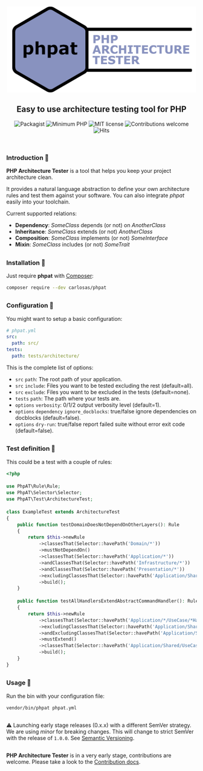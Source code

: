 <p align="center">
    <img width="500px" src="https://raw.githubusercontent.com/carlosas/phpat/master/.github/logo.png" alt="PHP Architecture Tester">
</p>
<h2 align="center">Easy to use architecture testing tool for PHP</h2>
<p align="center">
	<a>
		<img src="https://img.shields.io/packagist/v/carlosas/phpat.svg?style=flat-square" alt="Packagist">
    </a>
	<a>
		<img src="https://img.shields.io/badge/php-%3E%3D_7.1-8892BF.svg?style=flat-square" alt="Minimum PHP">
	</a>
	<a>
		<img src="https://img.shields.io/badge/license-MIT-blue.svg?style=flat-square" alt="MIT license">
	</a>
	<a>
		<img src="https://img.shields.io/badge/contributions-welcome-brightgreen.svg?style=flat-square" alt="Contributions welcome">
	</a>
	<a>
		<img src="http://hits.dwyl.com/carlosas/phpat.svg" alt="Hits">
	</a>
</p>
<br />

### Introduction 📜

**PHP Architecture Tester** is a tool that helps you keep your project architecture clean.

It provides a natural language abstraction to define your own architecture rules and test them against your software.
You can also integrate *phpat* easily into your toolchain.

Current supported relations:

* **Dependency**: *SomeClass* depends (or not) on *AnotherClass*
* **Inheritance**: *SomeClass* extends (or not) *AnotherClass*
* **Composition**: *SomeClass* implements (or not) *SomeInterface*
* **Mixin**: *SomeClass* includes (or not) *SomeTrait*

<h2></h2>

### Installation 💽

Just require **phpat** with [Composer](https://getcomposer.org/):
```bash
composer require --dev carlosas/phpat
```

<h2></h2>

### Configuration 🔧

You might want to setup a basic configuration:
```yaml
# phpat.yml
src:
  path: src/
tests:
  path: tests/architecture/
```
This is the complete list of options:
* `src` `path`: The root path of your application.
* `src` `include`: Files you want to be tested excluding the rest (default=all).
* `src` `exclude`: Files you want to be excluded in the tests (default=none).
* `tests` `path`: The path where your tests are.
* `options` `verbosity`: 0/1/2 output verbosity level (default=1).
* `options` `dependency` `ignore_docblocks`: true/false ignore dependencies on docblocks (default=false).
* `options` `dry-run`: true/false report failed suite without error exit code (default=false).

<h2></h2>

### Test definition 📓

This could be a test with a couple of rules:
```php
<?php

use PhpAT\Rule\Rule;
use PhpAT\Selector\Selector;
use PhpAT\Test\ArchitectureTest;

class ExampleTest extends ArchitectureTest
{
    public function testDomainDoesNotDependOnOtherLayers(): Rule
    {
        return $this->newRule
            ->classesThat(Selector::havePath('Domain/*'))
            ->mustNotDependOn()
            ->classesThat(Selector::havePath('Application/*'))
            ->andClassesThat(Selector::havePath('Infrastructure/*'))
            ->andClassesThat(Selector::havePath('Presentation/*'))
            ->excludingClassesThat(Selector::havePath('Application/Shared/Service/KnownBadApproach.php'))
            ->build();
    }
    
    public function testAllHandlersExtendAbstractCommandHandler(): Rule
    {
        return $this->newRule
            ->classesThat(Selector::havePath('Application/*/UseCase/*Handler.php'))
            ->excludingClassesThat(Selector::havePath('Application/Shared/UseCase/Different*Handler.php'))
            ->andExcludingClassesThat(Selector::havePath('Application/Shared/UseCase/AbstractCommandHandler.php'))
            ->mustExtend()
            ->classesThat(Selector::havePath('Application/Shared/UseCase/AbstractCommandHandler.php'))
            ->build();
    }
}
```

<h2></h2>

### Usage 🚀

Run the bin with your configuration file:
```bash
vendor/bin/phpat phpat.yml
```

<h2></h2>

⚠ Launching early stage releases (0.x.x) with a different SemVer strategy. We are using *minor* for breaking changes.
This will change to strict SemVer with the release of `1.0.0`. See [Semantic Versioning](https://semver.org/).

<h2></h2>

**PHP Architecture Tester** is in a very early stage, contributions are welcome. Please take a look to the [Contribution docs](.github/CONTRIBUTING.md).
